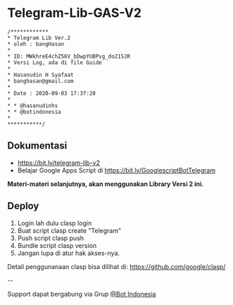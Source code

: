 # Telegram-Lib-GAS-V2

```
/************
* Telegram Lib Ver.2
* oleh : bangHasan
*
* ID: MWkhreE4chZ56V_bDwpYUBPvg_do21SJR
* Versi Log, ada di file Guide
*
* Hasanudin H Syafaat
* banghasan@gmail.com
*
* Date : 2020-09-03 17:37:20
*
* * @hasanudinhs
* * @botindonesia
*
***********/
```

## Dokumentasi

- https://bit.ly/telegram-lib-v2
- Belajar Google Apps Script di https://bit.ly/GooglescriptBotTelegram

**Materi-materi selanjutnya, akan menggunakan Library Versi 2 ini.**


## Deploy

1. Login lah dulu
    clasp login
2. Buat script
    clasp create "Telegram"    
3. Push script
    clasp push
4. Bundle script
    clasp version
5. Jangan lupa di atur hak akses-nya.        

Detail penggunanaan clasp bisa dilihat di: https://github.com/google/clasp/

--

Support dapat bergabung via Grup [@Bot Indonesia](https://t.me/botindonesia)
